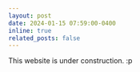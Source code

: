 ```yaml
---
layout: post
date: 2024-01-15 07:59:00-0400
inline: true
related_posts: false
---
```


This website is under construction. :p
